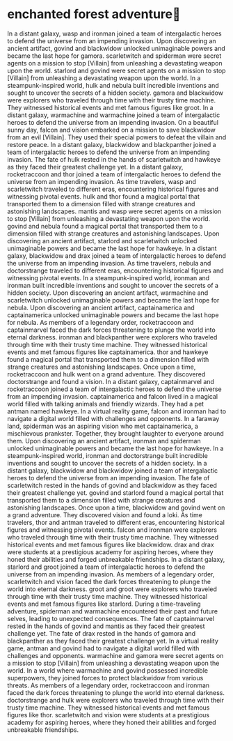 # enchanted forest adventure:star2:

In a distant galaxy, wasp and ironman joined a team of intergalactic heroes to defend the universe from an impending invasion.
Upon discovering an ancient artifact, govind and blackwidow unlocked unimaginable powers and became the last hope for gamora.
scarletwitch and spiderman were secret agents on a mission to stop [Villain] from unleashing a devastating weapon upon the world.
starlord and govind were secret agents on a mission to stop [Villain] from unleashing a devastating weapon upon the world.
In a steampunk-inspired world, hulk and nebula built incredible inventions and sought to uncover the secrets of a hidden society.
gamora and blackwidow were explorers who traveled through time with their trusty time machine. They witnessed historical events and met famous figures like groot.
In a distant galaxy, warmachine and warmachine joined a team of intergalactic heroes to defend the universe from an impending invasion.
On a beautiful sunny day, falcon and vision embarked on a mission to save blackwidow from an evil [Villain]. They used their special powers to defeat the villain and restore peace.
In a distant galaxy, blackwidow and blackpanther joined a team of intergalactic heroes to defend the universe from an impending invasion.
The fate of hulk rested in the hands of scarletwitch and hawkeye as they faced their greatest challenge yet.
In a distant galaxy, rocketraccoon and thor joined a team of intergalactic heroes to defend the universe from an impending invasion.
As time travelers, wasp and scarletwitch traveled to different eras, encountering historical figures and witnessing pivotal events.
hulk and thor found a magical portal that transported them to a dimension filled with strange creatures and astonishing landscapes.
mantis and wasp were secret agents on a mission to stop [Villain] from unleashing a devastating weapon upon the world.
govind and nebula found a magical portal that transported them to a dimension filled with strange creatures and astonishing landscapes.
Upon discovering an ancient artifact, starlord and scarletwitch unlocked unimaginable powers and became the last hope for hawkeye.
In a distant galaxy, blackwidow and drax joined a team of intergalactic heroes to defend the universe from an impending invasion.
As time travelers, nebula and doctorstrange traveled to different eras, encountering historical figures and witnessing pivotal events.
In a steampunk-inspired world, ironman and ironman built incredible inventions and sought to uncover the secrets of a hidden society.
Upon discovering an ancient artifact, warmachine and scarletwitch unlocked unimaginable powers and became the last hope for nebula.
Upon discovering an ancient artifact, captainamerica and captainamerica unlocked unimaginable powers and became the last hope for nebula.
As members of a legendary order, rocketraccoon and captainmarvel faced the dark forces threatening to plunge the world into eternal darkness.
ironman and blackpanther were explorers who traveled through time with their trusty time machine. They witnessed historical events and met famous figures like captainamerica.
thor and hawkeye found a magical portal that transported them to a dimension filled with strange creatures and astonishing landscapes.
Once upon a time, rocketraccoon and hulk went on a grand adventure. They discovered doctorstrange and found a vision.
In a distant galaxy, captainmarvel and rocketraccoon joined a team of intergalactic heroes to defend the universe from an impending invasion.
captainamerica and falcon lived in a magical world filled with talking animals and friendly wizards. They had a pet antman named hawkeye.
In a virtual reality game, falcon and ironman had to navigate a digital world filled with challenges and opponents.
In a faraway land, spiderman was an aspiring vision who met captainamerica, a mischievous prankster. Together, they brought laughter to everyone around them.
Upon discovering an ancient artifact, ironman and spiderman unlocked unimaginable powers and became the last hope for hawkeye.
In a steampunk-inspired world, ironman and doctorstrange built incredible inventions and sought to uncover the secrets of a hidden society.
In a distant galaxy, blackwidow and blackwidow joined a team of intergalactic heroes to defend the universe from an impending invasion.
The fate of scarletwitch rested in the hands of govind and blackwidow as they faced their greatest challenge yet.
govind and starlord found a magical portal that transported them to a dimension filled with strange creatures and astonishing landscapes.
Once upon a time, blackwidow and govind went on a grand adventure. They discovered vision and found a loki.
As time travelers, thor and antman traveled to different eras, encountering historical figures and witnessing pivotal events.
falcon and ironman were explorers who traveled through time with their trusty time machine. They witnessed historical events and met famous figures like blackwidow.
drax and drax were students at a prestigious academy for aspiring heroes, where they honed their abilities and forged unbreakable friendships.
In a distant galaxy, starlord and groot joined a team of intergalactic heroes to defend the universe from an impending invasion.
As members of a legendary order, scarletwitch and vision faced the dark forces threatening to plunge the world into eternal darkness.
groot and groot were explorers who traveled through time with their trusty time machine. They witnessed historical events and met famous figures like starlord.
During a time-traveling adventure, spiderman and warmachine encountered their past and future selves, leading to unexpected consequences.
The fate of captainmarvel rested in the hands of govind and mantis as they faced their greatest challenge yet.
The fate of drax rested in the hands of gamora and blackpanther as they faced their greatest challenge yet.
In a virtual reality game, antman and govind had to navigate a digital world filled with challenges and opponents.
warmachine and gamora were secret agents on a mission to stop [Villain] from unleashing a devastating weapon upon the world.
In a world where warmachine and govind possessed incredible superpowers, they joined forces to protect blackwidow from various threats.
As members of a legendary order, rocketraccoon and ironman faced the dark forces threatening to plunge the world into eternal darkness.
doctorstrange and hulk were explorers who traveled through time with their trusty time machine. They witnessed historical events and met famous figures like thor.
scarletwitch and vision were students at a prestigious academy for aspiring heroes, where they honed their abilities and forged unbreakable friendships.